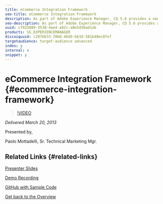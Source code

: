 ```yaml
---
title: eCommerce Integration Framework 
seo-title: eCommerce Integration Framework 
description: As part of Adobe Experience Manager, CQ 5.6 provides a new Commerce Framework to build Experience Driven Commerce websites on top of a 3rd party Commerce Platform. This session provides an overview of the framework from an architectural perspective and presents some details of the reference implementation, based on the JCR repository.
seo-description: As part of Adobe Experience Manager, CQ 5.6 provides a new Commerce Framework to build Experience Driven Commerce websites on top of a 3rd party Commerce Platform. This session provides an overview of the framework from an architectural perspective and presents some details of the reference implementation, based on the JCR repository.
uuid: cf925889-3538-4ae4-a82c-a8e5d30ad1ab
products: SG_EXPERIENCEMANAGER
discoiquuid: c2876633-70b8-46d9-b63d-581b40ec0fef
targetaudience: target-audience advanced
index: y
internal: n
snippet: y
---
```


# eCommerce Integration Framework {#ecommerce-integration-framework}

>[!VIDEO](https://video.tv.adobe.com/v/19577/?quality=9)

*Delivered March 20, 2013*

Presented by,

Paolo Mottadelli, Sr. Technical Marketing Mgr.

## Related Links {#related-links}

[Presenter Slides](https://www.slideshare.net/paolomoz/aem-cq-ecommerce-framework)

[Demo Recording](https://vimeo.com/62251523)

[GitHub with Sample Code](https://github.com/paolomoz/cq-commerce-impl-sample)

[Get back to the Overview](https://helpx.adobe.com/experience-manager/kt/eseminars/gems/aem-index.html)  

